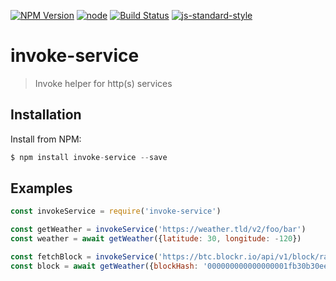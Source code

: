 [![NPM Version](https://img.shields.io/npm/v/micro-route.svg?style=flat-square)](https://www.npmjs.com/package/invoke-service)
[![node](https://img.shields.io/node/v/invoke-service.svg?style=flat-square)](https://www.npmjs.com/package/invoke-service)
[![Build Status](https://img.shields.io/travis/dotcypress/invoke-service.svg?branch=master&style=flat-square)](https://travis-ci.org/dotcypress/invoke-service)
[![js-standard-style](https://img.shields.io/badge/code%20style-standard-brightgreen.svg?style=flat-square)](http://standardjs.com/)

# invoke-service
>  Invoke helper for http(s) services

## Installation

Install from NPM:

```js
$ npm install invoke-service --save
```

## Examples

```js
const invokeService = require('invoke-service')

const getWeather = invokeService('https://weather.tld/v2/foo/bar')
const weather = await getWeather({latitude: 30, longitude: -120})

const fetchBlock = invokeService('https://btc.blockr.io/api/v1/block/raw/:blockHash')
const block = await getWeather({blockHash: '000000000000000001fb30b30ee88ce945f3ac53886de2d72767d1d721ce1d37'})

```

